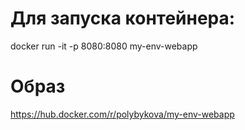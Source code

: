# Для запуска контейнера:
  docker run -it -p 8080:8080 my-env-webapp
# Образ
  https://hub.docker.com/r/polybykova/my-env-webapp
